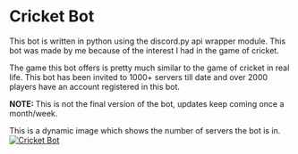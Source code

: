 <h1>Cricket Bot</h1>

This bot is written in python using the discord.py api wrapper module. This bot was made by me because of the interest I had in the game of cricket.

The game this bot offers is pretty much similar to the game of cricket in real life. This bot has been invited to 1000+ servers till date and over 2000 players have an account registered in this bot.

<b>NOTE: </b>
This is not the final version of the bot, updates keep coming once a month/week.


This is a dynamic image which shows the number of servers the bot is in.<br>
<a href="https://top.gg/bot/723470180490936411">
  <img src="https://top.gg/api/widget/723470180490936411.svg" alt="Cricket Bot" />
</a>
